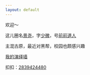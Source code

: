 ```yaml
---
layout: default
---
```



欢迎～

这儿圈名[景尧](./docs/my-page.html)，字[少微](./docs/my-page.html)，号[前前道人](./docs/my-page.html)

主混古原，最近对黑帮，校园也颇感兴趣

[我的演绎墙](./docs/my-page.html)

扣扣：[2839424480](https://raw.githubusercontent.com/UserT2019/UserT2019.github.io/master/assets/img/qqewm.jpg)


  
 
